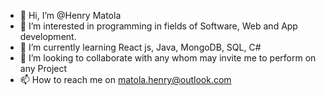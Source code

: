 - 👋 Hi, I’m @Henry Matola
- 👀 I’m interested in programming in fields of Software, Web and App development.
- 🌱 I’m currently learning React js, Java, MongoDB, SQL, C#
- 💞️ I’m looking to collaborate with any whom may invite me to perform on any Project
- 📫 How to reach me on matola.henry@outlook.com
